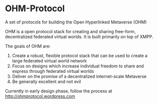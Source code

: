 OHM-Protocol
============

A set of protocols for building the Open Hyperlinked Metaverse (OHM)

OHM is a open protocol stack for creating and sharing free-form, decentralized federated virtual worlds. It is built primarily on top of XMPP.

The goals of OHM are:

1. Create a robust, flexible protocol stack that can be used to create a large federated virtual world network
2. Focus on designs which increase individual freedom to share and express through federated virtual worlds
3. Deliver on the promise of a decentralized internet-scale Metaverse
4. Be generally excellent and not evil

Currently in early design phase, follow the process at http://ohmprotocol.wordpress.com
